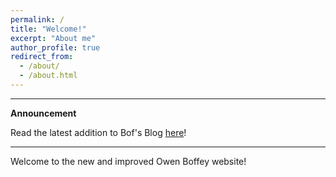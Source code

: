 ```yaml
---
permalink: /
title: "Welcome!"
excerpt: "About me"
author_profile: true
redirect_from: 
  - /about/
  - /about.html
---
```


---

**Announcement**

Read the latest addition to Bof's Blog [here](https://www.owenboffey.com/year-archive/)!

---

Welcome to the new and improved Owen Boffey website!
